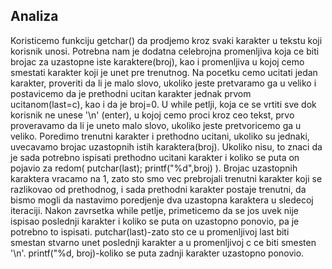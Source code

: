 ## Analiza
Koristicemo funkciju getchar() da prodjemo kroz svaki karakter u tekstu koji korisnik unosi. Potrebna nam je dodatna celebrojna promenljiva koja ce biti brojac za uzastopne iste karaktere(broj), kao i promenljiva u kojoj cemo smestati karakter koji je unet pre trenutnog. Na pocetku cemo ucitati jedan karakter, proveriti da li je malo slovo, ukoliko jeste pretvaramo ga u veliko i postavicemo da je prethodni ucitan karakter jednak prvom ucitanom(last=c), kao i da je broj=0.
U while petlji, koja ce se vrtiti sve dok korisnik ne unese '\n' (enter), u kojoj cemo proci kroz ceo tekst, prvo proveravamo da li je uneto malo slovo, ukoliko jeste pretvoricemo ga u veliko. Poredimo trenutni karakter i prethodno ucitani, ukoliko su jednaki, uvecavamo brojac uzastopnih istih karaktera(broj). Ukoliko nisu, to znaci da je sada potrebno ispisati prethodno ucitani karakter i koliko se puta on pojavio za redom( putchar(last); printf("%d",broj) ). Brojac uzastopnih karaktera vracamo na 1, zato sto smo vec prebrojali trenutni karakter koji se razlikovao od prethodnog, i sada prethodni karakter postaje trenutni, da bismo mogli da nastavimo poredjenje dva uzastopna karaktera u sledecoj iteraciji. Nakon zavrsetka while petlje, primeticemo da se jos uvek nije ispisao poslednji karakter i koliko se puta on uzastopno ponovio, pa je potrebno to ispisati. putchar(last)-zato sto ce u promenljivoj last biti smestan stvarno unet poslednji karakter a u promenljivoj c ce biti smesten '\n'. printf("%d, broj)-koliko se puta zadnji karakter uzastopno ponovio. 
